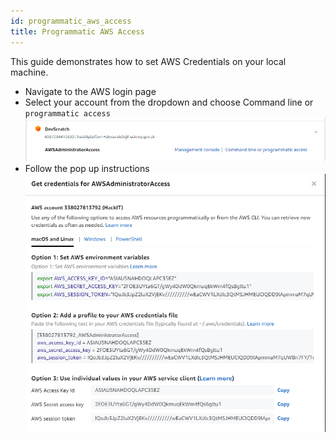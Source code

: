 ```yaml
---
id: programmatic_aws_access
title: Programmatic AWS Access
---
```


This guide demonstrates how to set AWS Credentials on your local machine.

* Navigate to the AWS login page
* Select your account from the dropdown and choose Command line or `programmatic access`
![Account](../assets/images/aws_programmatic_access/show_account.png)
* Follow the pop up instructions
![Instructions](../assets/images/aws_programmatic_access/show_key_info.png)
